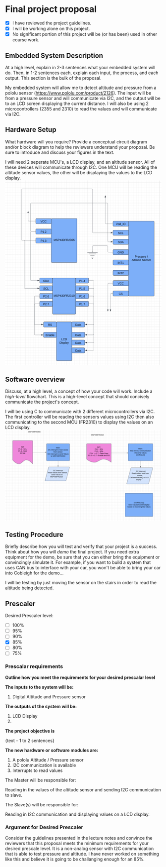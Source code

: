 # Final project proposal

- [x] I have reviewed the project guidelines.
- [x] I will be working alone on this project.
- [x] No significant portion of this project will be (or has been) used in other course work.

## Embedded System Description

At a high level, explain in 2-3 sentences what your embedded system will do.  Then, in 1-2 sentences each, explain each input, the process, and each output. This section is the bulk of the proposal.

My embedded system will allow me to detect altitude and pressure from a pololu sensor (https://www.pololu.com/product/2126).  The input will be from a pressure sensor and will communicate via I2C, and the output will be to an LCD screen displaying the current distance. I will also be using 2 microcontrollers (2355 and 2310) to read the values and will communicate via I2C. 

## Hardware Setup

What hardware will you require? Provide a conceptual circuit diagram and/or block diagram to help the reviewers understand your proposal. Be sure to introduce and discuss your figures in the text.

I will need 2 seperate MCU's, a LCD display, and an altitude sensor. All of these devices will communicate through I2C. One MCU will be reading the altitude sensor values, the other will be displaying the values to the LCD display.
![image](circuit_diagram.png)

## Software overview

Discuss, at a high level, a concept of how your code will work. Include a *high-level* flowchart. This is a high-level concept that should concisely communicate the project's concept.

I will be using C to communicate with 2 different microcontrollers via I2C. The first controller will be reading the sensors values using I2C then also communicating to the second MCU (FR2310) to display the values on an LCD display. 
![image](flowchart.png)

## Testing Procedure

Briefly describe how you will test and verify that your project is a success. Think about how you will *demo* the final project. If you need extra equipment for the demo, be sure that you can either bring the equipment or convincingly simulate it. For example, if you want to build a system that uses CAN bus to interface with your car, you won't be able to bring your car into Cobleigh for the demo...

I will be testing by just moving the sensor on the stairs in order to read the altitude being detected. 

## Prescaler

Desired Prescaler level: 

- [ ] 100%
- [ ] 95% 
- [ ] 90% 
- [x] 85% 
- [ ] 80% 
- [ ] 75% 

### Prescalar requirements 

**Outline how you meet the requirements for your desired prescalar level**

**The inputs to the system will be:**
1. Digital Altitude and Pressure sensor

**The outputs of the system will be:**
1. LCD Display 
2. 

**The project objective is**

{text – 1 to 2 sentences}

**The new hardware or software modules are:**
1. A pololu Altitude / Pressure sensor
2. I2C communication is available
3. Interrupts to read values 


The Master will be responsible for:

Reading in the values of the altitude sensor and sending I2C communication to slave.

The Slave(s) will be responsible for:

Reading in I2C communication and displaying values on a LCD display. 



### Argument for Desired Prescaler

Consider the guidelines presented in the lecture notes and convince the reviewers that this proposal meets the minimum requirements for your desired prescale level.
It is a non-analog sensor with I2C communication that is able to test pressure and altitude. I have never worked on something like this and believe it is going to be challanging enough for an 85%. 

